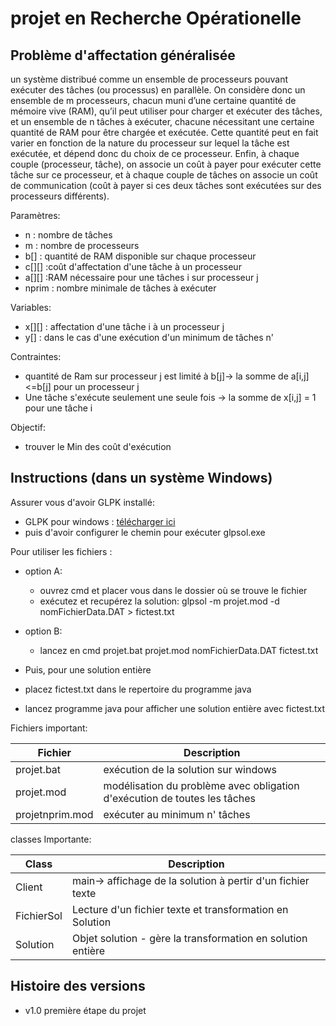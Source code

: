projet en Recherche Opérationelle
=================================

Problème d'affectation généralisée
----------------------------------
un système distribué comme un ensemble de processeurs
pouvant exécuter des tâches (ou processus) en parallèle. On considère donc un ensemble de m
processeurs, chacun muni d’une certaine quantité de mémoire vive (RAM), qu’il peut utiliser
pour charger et exécuter des tâches, et un ensemble de n tâches à exécuter, chacune nécessitant
une certaine quantité de RAM pour être chargée et exécutée. Cette quantité peut en fait varier
en fonction de la nature du processeur sur lequel la tâche est exécutée, et dépend donc du choix
de ce processeur.
Enfin, à chaque couple (processeur, tâche), on associe un coût à payer pour exécuter cette
tâche sur ce processeur, et à chaque couple de tâches on associe un coût de communication (coût
à payer si ces deux tâches sont exécutées sur des processeurs différents).

Paramètres:

 * n : nombre de tâches
 * m : nombre de processeurs
 * b[] : quantité de RAM disponible sur chaque processeur
 * c[][] :coût d'affectation d'une tâche à un processeur
 * a[][] :RAM nécessaire pour une tâches i sur processeur j
 * nprim : nombre minimale de tâches à exécuter
 
Variables:

 * x[][] : affectation d'une tâche i à un processeur j
 * y[] : dans le cas d'une exécution d'un minimum de tâches n'
 
Contraintes:

 * quantité de Ram sur processeur j est limité à b[j]-> la somme de a[i,j]<=b[j] pour un processeur j
 * Une tâche s'exécute seulement une seule fois -> la somme de x[i,j] = 1 pour une tâche i
 
Objectif:
 
 * trouver le Min des coût d'exécution


 

Instructions (dans un système Windows)
------------

Assurer vous d'avoir GLPK installé:

 * GLPK pour windows : <a href="http://winglpk.sourceforge.net/">télécharger ici</a>
 * puis d'avoir configurer le chemin pour exécuter glpsol.exe 

Pour utiliser les fichiers :
* option A:
	 * ouvrez cmd et placer vous dans le dossier où se trouve le fichier
	 * exécutez et recupérez la solution: glpsol -m projet.mod -d nomFichierData.DAT > fictest.txt
* option B:
	* lancez en cmd projet.bat projet.mod nomFichierData.DAT fictest.txt
	
* Puis, pour une solution entière
 * placez fictest.txt dans le repertoire du programme java
 * lancez programme java pour afficher une solution entière avec fictest.txt


Fichiers important:

| Fichier | Description |
| ---- | ----------- |
| projet.bat | exécution de la solution sur windows |
| projet.mod | modélisation du problème avec obligation d'exécution de toutes les tâches |
| projetnprim.mod | exécuter au minimum n' tâches |


classes Importante:

| Class | Description |
| ----- | ----------- |
| Client | main-> affichage de la solution à pertir d'un fichier texte|
| FichierSol | Lecture d'un fichier texte et transformation en Solution |
| Solution | Objet solution - gère la transformation en solution entière |



Histoire des versions
---------------

 * v1.0 première étape du projet


